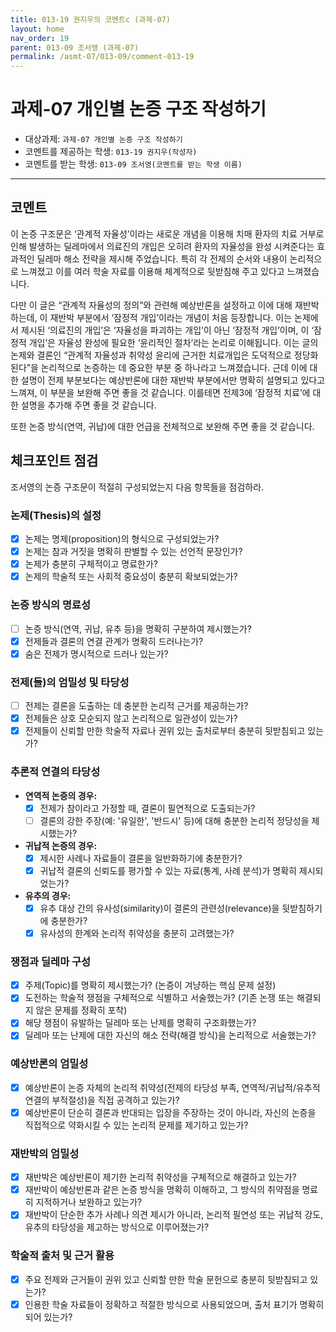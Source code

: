 ```yaml
---
title: 013-19 권지우의 코멘트c (과제-07) 
layout: home
nav_order: 19
parent: 013-09 조서영 (과제-07)
permalink: /asmt-07/013-09/comment-013-19
---
```


# 과제-07 개인별 논증 구조 작성하기

- 대상과제: `과제-07 개인별 논증 구조 작성하기`
- 코멘트를 제공하는 학생: `013-19 권지우(작성자)` 
- 코멘트를 받는 학생: `013-09 조서영(코멘트를 받는 학생 이름)` 

---

## 코멘트

이 논증 구조문은 ‘관계적 자율성’이라는 새로운 개념을 이용해 치매 환자의 치료 거부로 인해 발생하는 딜레마에서 의료진의 개입은 오히려 환자의 자율성을 완성 시켜준다는 효과적인 딜레마 해소 전략을 제시해 주었습니다. 특히 각 전제의 순서와 내용이 논리적으로 느껴졌고 이를 여러 학술 자료를 이용해 체계적으로 뒷받침해 주고 있다고 느껴졌습니다. 

다만 이 글은 “관계적 자율성의 정의”와 관련해 예상반론을 설정하고 이에 대해 재반박하는데, 이 재반박 부분에서 ‘잠정적 개입’이라는 개념이 처음 등장합니다. 이는 논제에서 제시된 ‘의료진의 개입’은 ‘자율성을 파괴하는 개입’이 아닌 ‘잠정적 개입’이며, 이 ‘잠정적 개입’은 자율성 완성에 필요한 ‘윤리적인 절차’라는 논리로 이해됩니다. 이는 글의 논제와 결론인 “관계적 자율성과 취약성 윤리에 근거한 치료개입은 도덕적으로 정당화된다”을 논리적으로 논증하는 데 중요한 부분 중 하나라고 느껴졌습니다. 근데 이에 대한 설명이 전제 부분보다는 예상반론에 대한 재반박 부분에서만 명확히 설명되고 있다고 느껴져, 이 부분을 보완해 주면 좋을 것 같습니다. 이를테면 전제3에 ‘잠정적 치료’에 대한 설명을 추가해 주면 좋을 것 같습니다. 

또한 논증 방식(연역, 귀납)에 대한 언급을 전체적으로 보완해 주면 좋을 것 같습니다. 

## 체크포인트 점검

조서영의 논증 구조문이 적절히 구성되었는지 다음 항목들을 점검하라.

### **논제(Thesis)의 설정**
- [X] 논제는 명제(proposition)의 형식으로 구성되었는가?
- [X] 논제는 참과 거짓을 명확히 판별할 수 있는 선언적 문장인가?
- [X] 논제가 충분히 구체적이고 명료한가?
- [X] 논제의 학술적 또는 사회적 중요성이 충분히 확보되었는가?

### **논증 방식의 명료성**
- [ ] 논증 방식(연역, 귀납, 유추 등)을 명확히 구분하여 제시했는가?
- [X] 전제들과 결론의 연결 관계가 명확히 드러나는가?
- [X] 숨은 전제가 명시적으로 드러나 있는가?

### **전제(들)의 엄밀성 및 타당성**
- [ ] 전제는 결론을 도출하는 데 충분한 논리적 근거를 제공하는가?
- [X] 전제들은 상호 모순되지 않고 논리적으로 일관성이 있는가?
- [X] 전제들이 신뢰할 만한 학술적 자료나 권위 있는 출처로부터 충분히 뒷받침되고 있는가?

### **추론적 연결의 타당성**
- **연역적 논증의 경우:**
  - [X] 전제가 참이라고 가정할 때, 결론이 필연적으로 도출되는가?
  - [ ] 결론의 강한 주장(예: '유일한', '반드시' 등)에 대해 충분한 논리적 정당성을 제시했는가?

- **귀납적 논증의 경우:**
  - [X] 제시한 사례나 자료들이 결론을 일반화하기에 충분한가?
  - [X] 귀납적 결론의 신뢰도를 평가할 수 있는 자료(통계, 사례 분석)가 명확히 제시되었는가?

- **유추의 경우:**
  - [X] 유추 대상 간의 유사성(similarity)이 결론의 관련성(relevance)을 뒷받침하기에 충분한가?
  - [X] 유사성의 한계와 논리적 취약성을 충분히 고려했는가?

### **쟁점과 딜레마 구성**
- [X] 주제(Topic)를 명확히 제시했는가? (논증이 겨냥하는 핵심 문제 설정)
- [X] 도전하는 학술적 쟁점을 구체적으로 식별하고 서술했는가? (기존 논쟁 또는 해결되지 않은 문제를 정확히 포착)
- [X] 해당 쟁점이 유발하는 딜레마 또는 난제를 명확히 구조화했는가?
- [X] 딜레마 또는 난제에 대한 자신의 해소 전략(해결 방식)을 논리적으로 서술했는가?

### **예상반론의 엄밀성**
- [X] 예상반론이 논증 자체의 논리적 취약성(전제의 타당성 부족, 연역적/귀납적/유추적 연결의 부적절성)을 직접 공격하고 있는가?
- [X] 예상반론이 단순히 결론과 반대되는 입장을 주장하는 것이 아니라, 자신의 논증을 직접적으로 약화시킬 수 있는 논리적 문제를 제기하고 있는가?

### **재반박의 엄밀성**
- [X] 재반박은 예상반론이 제기한 논리적 취약성을 구체적으로 해결하고 있는가?
- [X] 재반박이 예상반론과 같은 논증 방식을 명확히 이해하고, 그 방식의 취약점을 명료히 지적하거나 보완하고 있는가?
- [X] 재반박이 단순한 추가 사례나 의견 제시가 아니라, 논리적 필연성 또는 귀납적 강도, 유추의 타당성을 제고하는 방식으로 이루어졌는가?

### **학술적 출처 및 근거 활용**
- [X] 주요 전제와 근거들이 권위 있고 신뢰할 만한 학술 문헌으로 충분히 뒷받침되고 있는가?
- [X] 인용한 학술 자료들이 정확하고 적절한 방식으로 사용되었으며, 출처 표기가 명확히 되어 있는가?